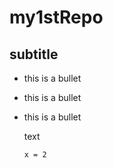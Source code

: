 # my1stRepo
## subtitle

* this is a bullet
* this is a bullet
* this is a bullet

  text
  ```star coding
  x = 2
  ```
  
